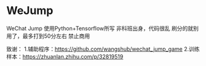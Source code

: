 # WeJump
WeChat Jump
使用Python+Tensorflow所写
非科班出身，代码很乱
刷分的就别用了，最多打到50分左右
禁止商用

致谢：
1.辅助程序：https://github.com/wangshub/wechat_jump_game
2.训练样本：https://zhuanlan.zhihu.com/p/32819519

